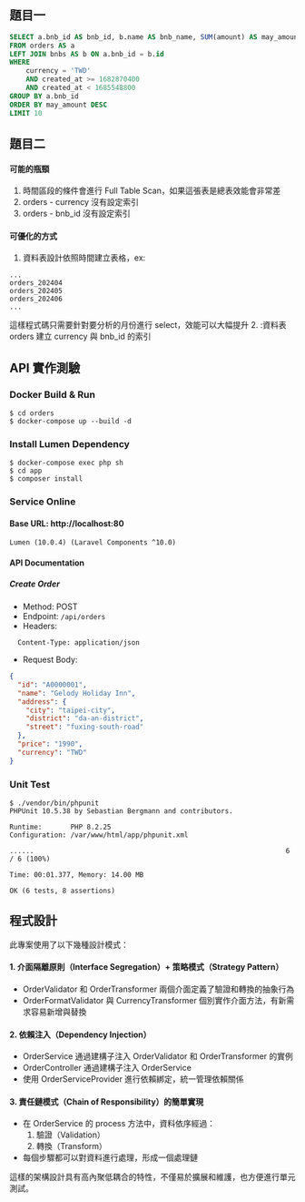 ## 題目一
```sql
SELECT a.bnb_id AS bnb_id, b.name AS bnb_name, SUM(amount) AS may_amount
FROM orders AS a
LEFT JOIN bnbs AS b ON a.bnb_id = b.id 
WHERE 
    currency = 'TWD'
    AND created_at >= 1682870400
    AND created_at < 1685548800
GROUP BY a.bnb_id
ORDER BY may_amount DESC
LIMIT 10
```
## 題目二
#### 可能的瓶頸
1. 時間區段的條件會進行 Full Table Scan，如果這張表是總表效能會非常差
2. orders - currency 沒有設定索引
3. orders - bnb_id 沒有設定索引
#### 可優化的方式
1. 資料表設計依照時間建立表格，ex:
```
...
orders_202404
orders_202405
orders_202406
...
```
這樣程式碼只需要針對要分析的月份進行 select，效能可以大幅提升
2. :資料表 orders 建立 currency 與 bnb_id 的索引

## API 實作測驗

### Docker Build & Run

```shell
$ cd orders
$ docker-compose up --build -d
```

### Install Lumen Dependency
```shell
$ docker-compose exec php sh
$ cd app
$ composer install
```

### Service Online
#### Base URL: http://localhost:80
```
Lumen (10.0.4) (Laravel Components ^10.0)
```
#### API Documentation
##### Create Order
* Method: POST
* Endpoint: `/api/orders`
* Headers:
```
  Content-Type: application/json
```
* Request Body:
```json
{
  "id": "A0000001",
  "name": "Gelody Holiday Inn",
  "address": {
    "city": "taipei-city",
    "district": "da-an-district",
    "street": "fuxing-south-road"
  },
  "price": "1990",
  "currency": "TWD"
}
```
### Unit Test
```shell
$ ./vendor/bin/phpunit
PHPUnit 10.5.38 by Sebastian Bergmann and contributors.

Runtime:       PHP 8.2.25
Configuration: /var/www/html/app/phpunit.xml

......                                                              6 / 6 (100%)

Time: 00:01.377, Memory: 14.00 MB

OK (6 tests, 8 assertions)
```

## 程式設計
此專案使用了以下幾種設計模式：
#### 1. 介面隔離原則（Interface Segregation）+ 策略模式（Strategy Pattern）
  * OrderValidator 和 OrderTransformer 兩個介面定義了驗證和轉換的抽象行為
  * OrderFormatValidator 與 CurrencyTransformer 個別實作介面方法，有新需求容易新增與替換
#### 2. 依賴注入（Dependency Injection）
  * OrderService 通過建構子注入 OrderValidator 和 OrderTransformer 的實例
  * OrderController 通過建構子注入 OrderService
  * 使用 OrderServiceProvider 進行依賴綁定，統一管理依賴關係
#### 3. 責任鏈模式（Chain of Responsibility）的簡單實現
  * 在 OrderService 的 process 方法中，資料依序經過：
    1. 驗證（Validation）
    2. 轉換（Transform）
  * 每個步驟都可以對資料進行處理，形成一個處理鏈
  
這樣的架構設計具有高內聚低耦合的特性，不僅易於擴展和維護，也方便進行單元測試。